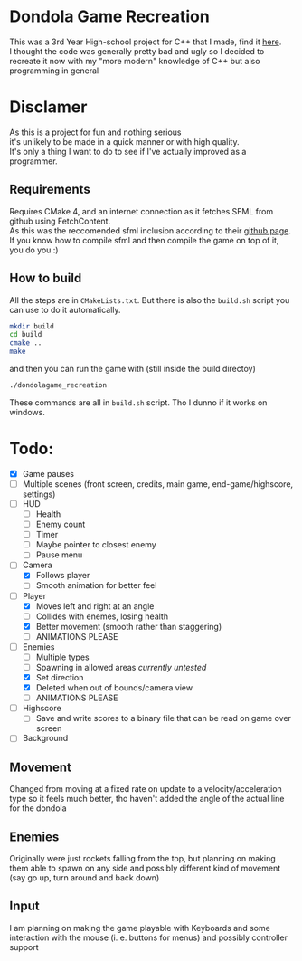 # Dondola Game Recreation 
This was a 3rd Year High-school project for C++ that I made, find it [here](https://github.com/AuraDvin/Dondola-Game-original).  
I thought the code was generally pretty bad and ugly so I decided to recreate it now with my "more modern" knowledge of C++ but also programming in general 
# Disclamer 
As this is a project for fun and nothing serious   
it's unlikely to be made in a quick manner or with high quality.  
It's only a thing I want to do to see if I've actually improved as a programmer. 
## Requirements
Requires CMake 4, and an internet connection as it fetches SFML from github using FetchContent.  
As this was the reccomended sfml inclusion according to their [github page](https://github.com/SFML/cmake-sfml-project/blob/master/README.md#upgrading-sfml).   
If you know how to compile sfml and then compile the game on top of it, you do you :)
## How to build
All the steps are in `CMakeLists.txt`. But there is also the `build.sh` script you can use to do it automatically.   
```bash
mkdir build
cd build
cmake ..
make
```
and then you can run the game with (still inside the build directoy)
```bash
./dondolagame_recreation 
```
These commands are all in `build.sh` script. Tho I dunno if it works on windows.

# Todo: 
- [x] Game pauses
- [ ] Multiple scenes (front screen, credits, main game, end-game/highscore, settings)
- [ ] HUD 
  - [ ] Health
  - [ ] Enemy count
  - [ ] Timer
  - [ ] Maybe pointer to closest enemy
  - [ ] Pause menu
- [ ] Camera
  - [x] Follows player
  - [ ] Smooth animation for better feel  
- [ ] Player
  - [x] Moves left and right at an angle
  - [ ] Collides with enemes, losing health
  - [x] Better movement (smooth rather than staggering)
  - [ ] ANIMATIONS PLEASE
- [ ] Enemies
  - [ ] Multiple types
  - [ ] Spawning in allowed areas *currently untested*
  - [x] Set direction
  - [x] Deleted when out of bounds/camera view
  - [ ] ANIMATIONS PLEASE
- [ ] Highscore
  - [ ] Save and write scores to a binary file that can be read on game over screen
- [ ] Background
## Movement 
Changed from moving at a fixed rate on update to a velocity/acceleration type so it feels much better, tho haven't added the angle of the actual line for the dondola 
## Enemies 
Originally were just rockets falling from the top, but planning on making them able to spawn on any side and possibly different kind of movement (say go up, turn around and back down) 
## Input 
I am planning on making the game playable with Keyboards and some interaction with the mouse (i. e. buttons for menus) and possibly controller support 
